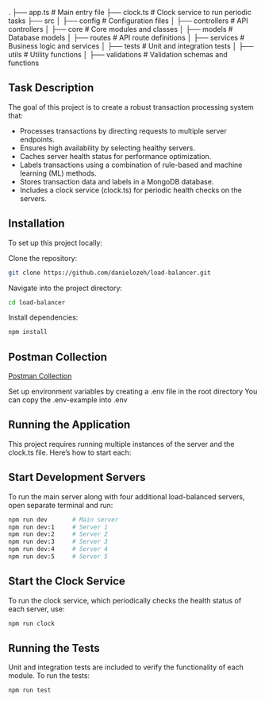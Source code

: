 .
├── app.ts               # Main entry file
├── clock.ts             # Clock service to run periodic tasks
├── src
│   ├── config           # Configuration files
│   ├── controllers      # API controllers
│   ├── core             # Core modules and classes
│   ├── models           # Database models
│   ├── routes           # API route definitions
│   ├── services         # Business logic and services
│   ├── tests            # Unit and integration tests
│   ├── utils            # Utility functions
│   ├── validations      # Validation schemas and functions


## Task Description

The goal of this project is to create a robust transaction processing system that:

- Processes transactions by directing requests to multiple server endpoints.
- Ensures high availability by selecting healthy servers.
- Caches server health status for performance optimization.
- Labels transactions using a combination of rule-based and machine learning (ML) methods.
- Stores transaction data and labels in a MongoDB database.
- Includes a clock service (clock.ts) for periodic health checks on the servers.


## Installation
To set up this project locally:

Clone the repository:
```bash
git clone https://github.com/danielozeh/load-balancer.git
```

Navigate into the project directory:
```bash
cd load-balancer
```

Install dependencies:
```bash
npm install
```

## Postman Collection
[Postman Collection](https://documenter.getpostman.com/view/6890514/2sAY517ziy)

Set up environment variables by creating a .env file in the root directory
You can copy the .env-example into .env

## Running the Application
This project requires running multiple instances of the server and the clock.ts file. Here’s how to start each:

## Start Development Servers
To run the main server along with four additional load-balanced servers, open separate terminal and run:

```bash
npm run dev       # Main server
npm run dev:1     # Server 1
npm run dev:2     # Server 2
npm run dev:3     # Server 3
npm run dev:4     # Server 4
npm run dev:5     # Server 5
```

## Start the Clock Service
To run the clock service, which periodically checks the health status of each server, use:
```bash
npm run clock
```

## Running the Tests
Unit and integration tests are included to verify the functionality of each module. To run the tests:
```bash
npm run test
```